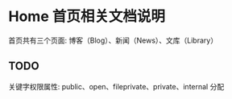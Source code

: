 #  Home 首页相关文档说明

首页共有三个页面:  博客（Blog）、新闻（News）、文库（Library）




## TODO

关键字权限属性: public、open、fileprivate、private、internal 分配
